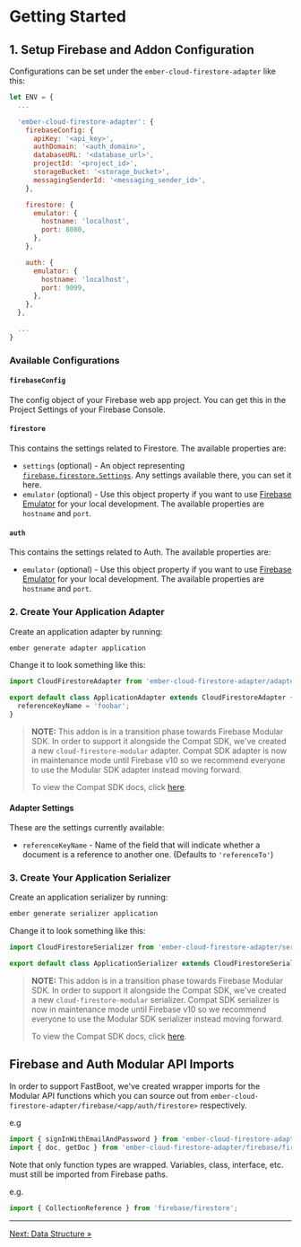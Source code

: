 # Getting Started

## 1. Setup Firebase and Addon Configuration

Configurations can be set under the `ember-cloud-firestore-adapter` like this:

```javascript
let ENV = {
  ...

  'ember-cloud-firestore-adapter': {
    firebaseConfig: {
      apiKey: '<api_key>',
      authDomain: '<auth_domain>',
      databaseURL: '<database_url>',
      projectId: '<project_id>',
      storageBucket: '<storage_bucket>',
      messagingSenderId: '<messaging_sender_id>',
    },

    firestore: {
      emulator: {
        hostname: 'localhost',
        port: 8080,
      },
    },

    auth: {
      emulator: {
        hostname: 'localhost',
        port: 9099,
      },
    },
  },

  ...
}
```

### Available Configurations

#### `firebaseConfig`

The config object of your Firebase web app project. You can get this in the Project Settings of your Firebase Console.

#### `firestore`

This contains the settings related to Firestore. The available properties are:

- `settings` (optional) - An object representing [`firebase.firestore.Settings`](https://firebase.google.com/docs/reference/js/v8/firebase.firestore.Settings). Any settings available there, you can set it here.
- `emulator` (optional) - Use this object property if you want to use [Firebase Emulator](https://firebase.google.com/docs/emulator-suite) for your local development. The available properties are `hostname` and `port`.

#### `auth`

This contains the settings related to Auth. The available properties are:

- `emulator` (optional) - Use this object property if you want to use [Firebase Emulator](https://firebase.google.com/docs/emulator-suite) for your local development. The available properties are `hostname` and `port`.

### 2. Create Your Application Adapter

Create an application adapter by running:

```bash
ember generate adapter application
```

Change it to look something like this:

```javascript
import CloudFirestoreAdapter from 'ember-cloud-firestore-adapter/adapters/cloud-firestore-modular';

export default class ApplicationAdapter extends CloudFirestoreAdapter {
  referenceKeyName = 'foobar';
}
```

> **NOTE:** This addon is in a transition phase towards Firebase Modular SDK. In order to support it alongside the Compat SDK, we've created a new `cloud-firestore-modular` adapter. Compat SDK adapter is now in maintenance mode until Firebase v10 so we recommend everyone to use the Modular SDK adapter instead moving forward.
>
> To view the Compat SDK docs, click [here](https://github.com/mikkopaderes/ember-cloud-firestore-adapter/blob/v2.0.2/docs/getting-started.md).

#### Adapter Settings

These are the settings currently available:

  - `referenceKeyName` - Name of the field that will indicate whether a document is a reference to another one. (Defaults to `'referenceTo'`)

### 3. Create Your Application Serializer

Create an application serializer by running:

```bash
ember generate serializer application
```

Change it to look something like this:

```javascript
import CloudFirestoreSerializer from 'ember-cloud-firestore-adapter/serializers/cloud-firestore-modular';

export default class ApplicationSerializer extends CloudFirestoreSerializer { }
```

> **NOTE:** This addon is in a transition phase towards Firebase Modular SDK. In order to support it alongside the Compat SDK, we've created a new `cloud-firestore-modular` serializer. Compat SDK serializer is now in maintenance mode until Firebase v10 so we recommend everyone to use the Modular SDK serializer instead moving forward.
>
> To view the Compat SDK docs, click [here](https://github.com/mikkopaderes/ember-cloud-firestore-adapter/blob/v2.0.2/docs/getting-started.md).

## Firebase and Auth Modular API Imports

In order to support FastBoot, we've created wrapper imports for the Modular API functions which you can source out from `ember-cloud-firestore-adapter/firebase/<app/auth/firestore>` respectively.

e.g

```javascript
import { signInWithEmailAndPassword } from 'ember-cloud-firestore-adapter/firebase/auth';
import { doc, getDoc } from 'ember-cloud-firestore-adapter/firebase/firestore';
```

Note that only function types are wrapped. Variables, class, interface, etc. must still be imported from Firebase paths.

e.g.

```javascript
import { CollectionReference } from 'firebase/firestore';
```

---

[Next: Data Structure »](data-structure.md)
